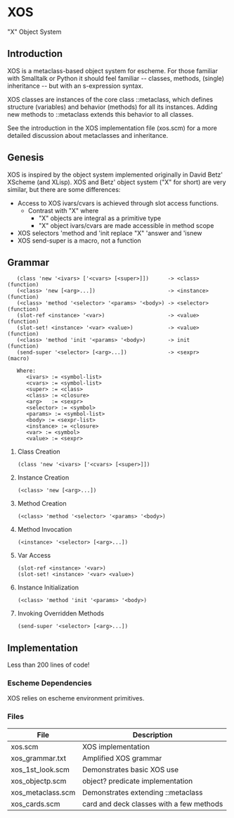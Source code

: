 XOS
===

"X" Object System

## Introduction

XOS is a metaclass-based object system for escheme. For those familiar 
with Smalltalk or Python it should feel familiar -- classes, methods, 
(single) inheritance -- but with an s-expression syntax. 

XOS classes are instances of the core class ::metaclass, which defines
structure (variables) and behavior (methods) for all its instances. 
Adding new methods to ::metaclass extends this behavior to all classes.

See the introduction in the XOS implementation file (xos.scm) for a more
detailed discussion about metaclasses and inheritance.

## Genesis

XOS is inspired by the object system implemented originally in David
Betz' XScheme (and XLisp). XOS and Betz' object system ("X" for short) 
are very similar, but there are some differences:

+ Access to XOS ivars/cvars is achieved through slot access functions.
    * Contrast with "X" where
       - "X" objects are integral as a primitive type
       - "X" object ivars/cvars are made accessible in method scope
+ XOS selectors 'method and 'init replace "X" 'answer and 'isnew
+ XOS send-super is a macro, not a function

## Grammar

```
   (class 'new '<ivars> ['<cvars> [<super>]])      -> <class>    (function) 
   (<class> 'new [<arg>...])                       -> <instance> (function)
   (<class> 'method '<selector> '<params> '<body>) -> <selector> (function)   
   (slot-ref <instance> '<var>)                    -> <value>    (function)
   (slot-set! <instance> '<var> <value>)           -> <value>    (function)
   (<class> 'method 'init '<params> '<body>)       -> init       (function)     
   (send-super '<selector> [<arg>...])             -> <sexpr>    (macro)

   Where:
      <ivars> := <symbol-list>
      <cvars> := <symbol-list>
      <super> := <class>
      <class> := <closure>
      <arg>   := <sexpr>
      <selector> := <symbol>
      <params> := <symbol-list>
      <body> := <sexpr-list>
      <instance> := <closure>
      <var> := <symbol>
      <value> := <sexpr>
```

1. Class Creation

     ```
     (class 'new '<ivars> ['<cvars> [<super>]])
     ```

2. Instance Creation

     ```
     (<class> 'new [<arg>...])
     ```

3. Method Creation

     ```
     (<class> 'method '<selector> '<params> '<body>)
     ```

4. Method Invocation

     ```
     (<instance> '<selector> [<arg>...])
     ```

5. Var Access

     ```
     (slot-ref <instance> '<var>)
     (slot-set! <instance> '<var> <value>)
     ```

6. Instance Initialization

     ```
     (<class> 'method 'init '<params> '<body>)
     ```

7. Invoking Overridden Methods

     ```
     (send-super '<selector> [<arg>...])
     ```

## Implementation

Less than 200 lines of code!

### Escheme Dependencies

XOS relies on escheme environment primitives.

### Files

| File | Description |
| ---- | ----------- |
| xos.scm           | XOS implementation |
| xos_grammar.txt   | Amplified XOS grammar |
| xos_1st_look.scm  | Demonstrates basic XOS use |
| xos_objectp.scm   | object? predicate implementation |
| xos_metaclass.scm | Demonstrates extending ::metaclass |
| xos_cards.scm     | card and deck classes with a few methods |

